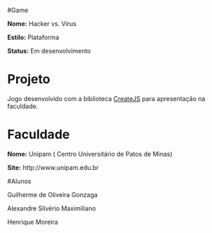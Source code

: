 #Game
<p><b>Nome:</b> Hacker vs. Vírus</p>
<p><b>Estilo:</b> Plataforma</p>
<p><b>Status:</b> Em desenvolvimento</p>

# Projeto
<p>Jogo desenvolvido com a biblioteca <a href="https://github.com/CreateJS">CreateJS</a> para apresentação na faculdade.</p>

# Faculdade
<p><b>Nome:</b> Unipam ( Centro Universitário de Patos de Minas)</p>
<p><b>Site:</b> http://www.unipam.edu.br</p>

#Alunos
<p>Guilherme de Oliveira Gonzaga</p>
<p>Alexandre Silvério Maximiliano</p>
<p>Henrique Moreira</p>
